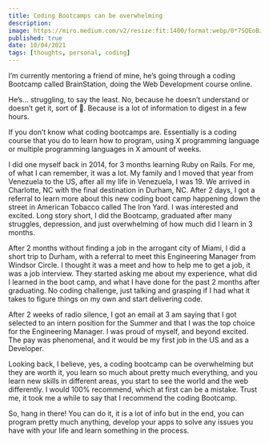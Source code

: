 ```yaml
---
title: Coding Bootcamps can be overwhelming
description:
image: https://miro.medium.com/v2/resize:fit:1400/format:webp/0*7SQEoBzOSLSyKy1w
published: true
date: 10/04/2021
tags: [thoughts, personal, coding]
---
```


I’m currently mentoring a friend of mine, he’s going through a coding Bootcamp called BrainStation, doing the Web
Development course online.

He’s… struggling, to say the least. No, because he doesn’t understand or doesn’t get it, sort of 🤔. Because is a lot of
information to digest in a few hours.

If you don’t know what coding bootcamps are. Essentially is a coding course that you do to learn how to program, using X
programming language or multiple programming languages in X amount of weeks.

I did one myself back in 2014, for 3 months learning Ruby on Rails. For me, of what I can remember, it was a lot. My
family and I moved that year from Venezuela to the US, after all my life in Venezuela, I was 19. We arrived in
Charlotte, NC with the final destination in Durham, NC. After 2 days, I got a referral to learn more about this new
coding boot camp happening down the street in American Tobacco called The Iron Yard. I was interested and excited. Long
story short, I did the Bootcamp, graduated after many struggles, depression, and just overwhelming of how much did I
learn in 3 months.

After 2 months without finding a job in the arrogant city of Miami, I did a short trip to Durham, with a referral to
meet this Engineering Manager from Windsor Circle. I thought it was a meet and how to help me to get a job, it was a job
interview. They started asking me about my experience, what did I learned in the boot camp, and what I have done for the
past 2 months after graduating. No coding challenge, just talking and grasping if I had what it takes to figure things
on my own and start delivering code.

After 2 weeks of radio silence, I got an email at 3 am saying that I got selected to an intern position for the Summer
and that I was the top choice for the Engineering Manager. I was proud of myself, and beyond excited. The pay was
phenomenal, and it would be my first job in the US and as a Developer.

Looking back, I believe, yes, a coding bootcamp can be overwhelming but they are worth it, you learn so much about pretty
much everything, and you learn new skills in different areas, you start to see the world and the web differently. I
would 100% recommend, which at first can be a mistake. Trust me, it took me a while to say that I recommend the coding
Bootcamp.

So, hang in there! You can do it, it is a lot of info but in the end, you can program pretty much anything, develop your
apps to solve any issues you have with your life and learn something in the process.


